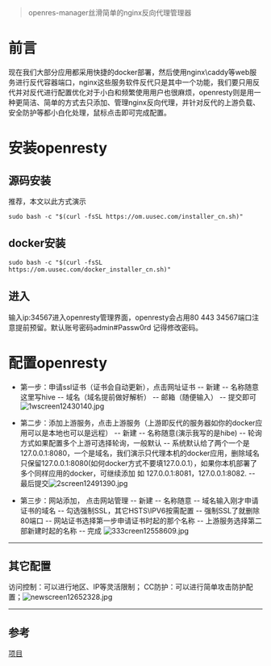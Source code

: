 > openres-manager丝滑简单的nginx反向代理管理器

# 前言

现在我们大部分应用都采用快捷的docker部署，然后使用nginx\caddy等web服务进行反代容器端口，nginx这些服务软件反代只是其中一个功能，我们要只用反代并对反代进行配置优化对于小白和频繁使用用户也很麻烦，openresty则是用一种更简洁、简单的方式去只添加、管理nginx反向代理，并针对反代的上游负载、安全防护等都小白化处理，鼠标点击即可完成配置。

# 安装openresty

## 源码安装
推荐，本文以此方式演示

`sudo bash -c "$(curl -fsSL https://om.uusec.com/installer_cn.sh)"`

## docker安装
`sudo bash -c "$(curl -fsSL https://om.uusec.com/docker_installer_cn.sh)"`

## 进入

输入ip:34567进入openresty管理界面，openresty会占用80 443 34567端口注意提前预留。默认账号密码admin\#Passw0rd
记得修改密码。

# 配置openresty

- 第一步：申请ssl证书（证书会自动更新），点击网址证书 -- 新建 -- 名称随意这里写hive -- 域名（域名提前做好解析） -- 邮箱（随便输入） -- 提交即可![1wscreen12430140.jpg](https://tc.668884.xyz/file/1747556214890_1wscreen12430140.jpg)

- 第二步：添加上游服务，点击上游服务（上游即反代的服务器如你的docker应用可以是本地也可以是远程） -- 新建 -- 名称随意(演示我写的是hibe) -- 轮询方式如果配置多个上游可选择轮询，一般默认 -- 系统默认给了两个一个是127.0.0.1:8080，一个是域名，我们演示只代理本机的docker应用，删除域名只保留127.0.0.1:8080(如何docker方式不要填127.0.0.1），如果你本机部署了多个同样应用的docker，可继续添加 如 127.0.0.1:8081，127.0.0.1:8082. -- 最后提交![2screen12491390.jpg](https://tc.668884.xyz/file/1747556265624_2screen12491390.jpg)

- 第三步：网站添加， 点击网站管理 -- 新建 -- 名称随意 -- 域名输入刚才申请证书的域名 -- 勾选强制SSL，其它HSTS\IPV6按需配置 -- 强制SSL了就删除80端口 -- 网站证书选择第一步申请证书时起的那个名称 -- 上游服务选择第二部新建时起的名称 -- 完成
![333creen12558609.jpg](https://tc.668884.xyz/file/1747556340661_333creen12558609.jpg)

---
## 其它配置

访问控制：可以进行地区、IP等灵活限制；
CC防护：可以进行简单攻击防护配置；![newscreen12652328.jpg](https://tc.668884.xyz/file/1747556477421_newscreen12652328.jpg)

---

## 参考

[项目](https://github.com/Safe3/openresty-manager)